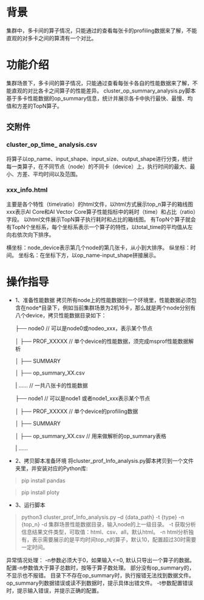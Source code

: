 # 背景
 集群中，多卡间的算子情况，只能通过的查看每张卡的profiling数据来了解，不能直观的对多卡之间的算清有一个对比。
 
# 功能介绍
集群场景下，多卡间的算子情况，只能通过查看每张卡各自的性能数据来了解，不能直观的对比各卡之间算子的性能差异。
cluster_op_summary_analysis.py脚本基于多卡性能数据的op_summary信息，统计并展示各卡中执行最快、最慢、均值和方差的TopN算子。

## 交附件
### cluster_op_time_ analysis.csv
将算子以op_name、input_shape、input_size、output_shape进行分类，统计每一类算子，在不同节点（node）的不同卡（device）上，执行时间的最大、最小、方差、平均时间以及范围。
### xxx_info.html
主要是各个特性（time\ratio）的html文件，以html方式展示top_n算子的箱线图
xxx表示AI Core和AI Vector Core算子性能指标中的耗时（time）和占比（ratio）字段。
以html文件展示TopN算子执行耗时和占比的箱线图。
有TopN个算子就会有TopN个坐标系，每个坐标系表示一个算子的特性，以total_time的平均值从左向右依次向下排序。

横坐标：node_device表示第几个node的第几张卡，从小到大排序。
纵坐标：时间。
坐标名：在坐标下方，以op_name-input_shape拼接展示。
# 操作指导
- 1、准备性能数据
拷贝所有node上的性能数据到一个环境里，性能数据必须包含在node*目录下，例如当前集群场景为2机16卡，那么就是两个node分别有八个device，拷贝性能数据目录如下：

    ├── node0             // 可以是node0或nodeo_xxx，表示某个节点
    
    │   ├── PROF_XXXXX    // 单个device的性能数据，须完成msprof性能数据解析
    
    │       ├── SUMMARY
    
    │           ├── op_summary_XX.csv

    |    ......               // 一共八张卡的性能数据

    ├── node1             // 可以是node1 或者node1_xxx表示某个节点
    
    │   ├── PROF_XXXXX    // 单个device的profiling数据
    
    │       ├── SUMMARY
    
    │           ├── op_summary_XX.csv   // 用来做解析的op_summary表格

    |    ......            

- 2、拷贝脚本准备环境
将cluster_prof_Info_analysis.py脚本拷贝到一个文件夹里，并安装对应的Python库:

> pip install pandas

> pip install ploty

- 3、运行脚本
> python3 cluster_prof_Info_analysis.py –d {data_path} -t {type} -n {top_n}
-d 集群场景性能数据目录，输入node的上一级目录。
-t 获取分析信息结果文件类型，可取值：html、csv、all，默认html。
-n html分析独有，表示需要展示的是平均时间top_n的算子，默认10，配置超过30时需要一定时间。

异常情况处理：
-n参数必须大于0，如果输入<=0, 默认只导出一个算子的数据。
配置-n参数值大于算子总数时，按等于算子数处理。
部分没有op_summary的，不显示也不报错。
目录下不存在op_summary时，执行报错无法找到数据文件。
op_summary列数据错误或读不到数据时，提示具体出错文件。
-t参数配置错误时，提示输入错误，并提示正确的配置。


